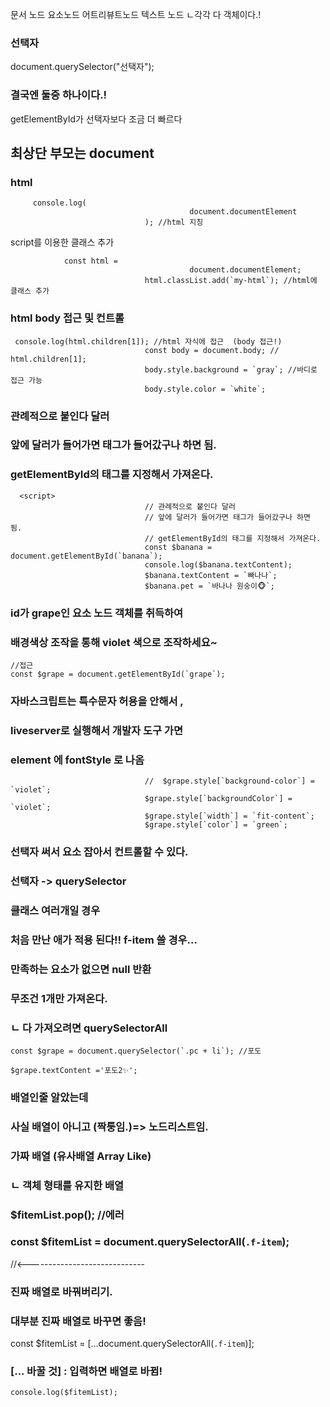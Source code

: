 문서 노드
요소노드
어트리뷰트노드
텍스트 노드
ㄴ각각 다 객체이다.!

### 선택자

document.querySelector("선택자");

### 결국엔 둘중 하나이다.!

getElementById가 선택자보다 조금 더 빠르다

## 최상단 부모는 document

### html

```
     console.log(
                                        document.documentElement
                              ); //html 지칭
```

script를 이용한 클래스 추가

```
            const html =
                                        document.documentElement;
                              html.classList.add(`my-html`); //html에 클래스 추가
```

### html body 접근 및 컨트롤

```
 console.log(html.children[1]); //html 자식에 접근  (body 접근!)
                              const body = document.body; // html.children[1];
                              body.style.background = `gray`; //바디로 접근 가능
                              body.style.color = `white`;
```

### 관례적으로 붙인다 달러

### 앞에 달러가 들어가면 태그가 들어갔구나 하면 됨.

### getElementById의 태그를 지정해서 가져온다.

```
  <script>
                              // 관례적으로 붙인다 달러
                              // 앞에 달러가 들어가면 태그가 들어갔구나 하면 됨.
                              // getElementById의 태그를 지정해서 가져온다.
                              const $banana = document.getElementById(`banana`);
                              console.log($banana.textContent);
                              $banana.textContent = `빠나나`;
                              $banana.pet = `바나나 원숭이🐵`;
```

### id가 grape인 요소 노드 객체를 취득하여

### 배경색상 조작을 통해 violet 색으로 조작하세요~

```
//접근
const $grape = document.getElementById(`grape`);
```

### 자바스크립트는 특수문자 허용을 안해서 ,

### liveserver로 실행해서 개발자 도구 가면

### element 에 fontStyle 로 나옴

```
                              //  $grape.style[`background-color`] = `violet`;
                              $grape.style[`backgroundColor`] = `violet`;
                              $grape.style[`width`] = `fit-content`;
                              $grape.style[`color`] = `green`;
```

### 선택자 써서 요소 잡아서 컨트롤할 수 있다.

### 선택자 -> querySelector

### 클래스 여러개일 경우

### 처음 만난 애가 적용 된다!! f-item 쓸 경우...

### 만족하는 요소가 없으면 null 반환

### 무조건 1개만 가져온다.

### ㄴ 다 가져오려면 querySelectorAll

```
const $grape = document.querySelector(`.pc + li`); //포도

$grape.textContent ='포도2✨';
```
### 배열인줄 알았는데 
###  사실 배열이 아니고  (짝퉁임.)=> 노드리스트임.
###  가짜 배열 (유사배열 Array Like)
###                      ㄴ 객체 형태를 유지한 배열
###  $fitemList.pop();  //에러
###  const $fitemList = document.querySelectorAll(`.f-item`);
//<-----------------------------

### 진짜 배열로 바꿔버리기.
### 대부분 진짜 배열로 바꾸면 좋음!
const $fitemList = [...document.querySelectorAll(`.f-item`)];

### [...  바꿀 것] : 입력하면 배열로 바뀜!
```
console.log($fitemList);
```